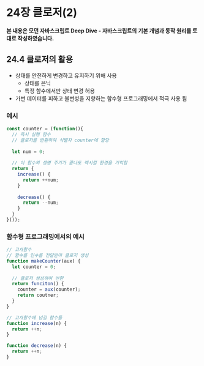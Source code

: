 # 24장 클로저(2)

**본 내용은 모던 자바스크립트 Deep Dive - 자바스크립트의 기본 개념과 동작 원리를 토대로 작성하였습니다.**

## 24.4 클로저의 활용

* 상태를 안전하게 변경하고 유지하기 위해 사용
  * 상태를 은닉
  * 특정 함수에서만 상태 변경 허용
* 가변 데이터를 피하고 불변성을 지향하는 함수형 프로그래밍에서 적극 사용 됨



### 예시

```JavaScript
const counter = (function(){
  // 즉시 실행 함수
  // 클로저를 반환하여 식별자 counter에 할당
  
  let num = 0;
  
  // 이 함수의 생명 주기가 끝나도 렉시컬 환경을 기억함
  return {
    increase() {
      return ++num;
    }
    
    decrease() {
      return --num;
    }
  }
}());
```



### 함수형 프로그래밍에서의 예시

```JavaScript
// 고차함수
// 함수를 인수를 전달받아 클로저 생성
function makeCounter(aux) {
  let counter = 0;
  
  // 클로저 생성하여 반환
  return funciton() {
    counter = aux(counter);
    return coutner;
  }
}

// 고차함수에 넘길 함수들
function increase(n) {
  return ++n;
}

function decrease(n) {
  return ++n;
}
```

